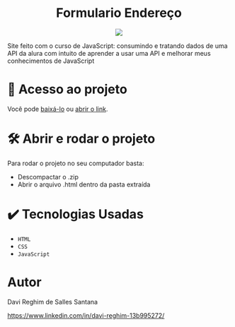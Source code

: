 <h1 align= "center">Formulario Endereço</h1>
<p align="center">
  <img src="https://img.shields.io/badge/STATUS-FINALIZADO-green">
</p>
Site feito com o curso de JavaScript: consumindo e tratando dados de uma API da alura com intuito de aprender a usar uma API e melhorar meus conhecimentos de JavaScript

# 📁 Acesso ao projeto

Você pode <a href="https://github.com/DaviRSS1/dados-API/archive/refs/heads/main.zip" target="_blank">baixá-lo</a> ou <a href="https://davirss1.github.io/dados-API/" target="_blank">abrir o link</a>.

# 🛠️ Abrir e rodar o projeto

Para rodar o projeto no seu computador basta:
+ Descompactar o .zip
+ Abrir o arquivo .html dentro da pasta extraída

# ✔️ Tecnologias Usadas

- ``HTML``
- ``CSS``
- ``JavaScript`` 

# Autor

Davi Reghim de Salles Santana

https://www.linkedin.com/in/davi-reghim-13b995272/

